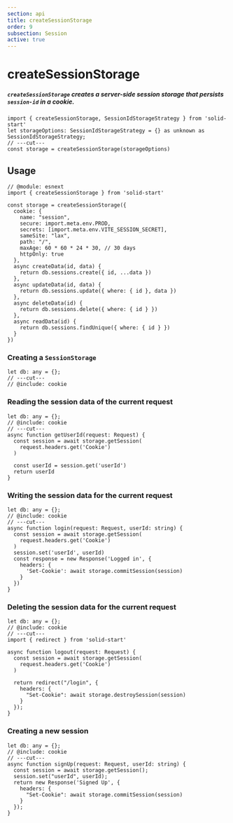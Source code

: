 ```yaml
---
section: api
title: createSessionStorage
order: 9
subsection: Session
active: true
---
```


# createSessionStorage

##### `createSessionStorage` creates a server-side session storage that persists `session-id` in a cookie.

<div class="text-lg">

```tsx twoslash
import { createSessionStorage, SessionIdStorageStrategy } from 'solid-start'
let storageOptions: SessionIdStorageStrategy = {} as unknown as SessionIdStorageStrategy;
// ---cut---
const storage = createSessionStorage(storageOptions)
```

</div>

<table-of-contents></table-of-contents>

## Usage

```twoslash include cookie
// @module: esnext
import { createSessionStorage } from 'solid-start'

const storage = createSessionStorage({
  cookie: {
    name: "session",
    secure: import.meta.env.PROD,
    secrets: [import.meta.env.VITE_SESSION_SECRET],
    sameSite: "lax",
    path: "/",
    maxAge: 60 * 60 * 24 * 30, // 30 days
    httpOnly: true
  },
  async createData(id, data) {
    return db.sessions.create({ id, ...data })
  },
  async updateData(id, data) {
    return db.sessions.update({ where: { id }, data })
  },
  async deleteData(id) {
    return db.sessions.delete({ where: { id } })
  },
  async readData(id) {
    return db.sessions.findUnique({ where: { id } })
  }
})
```

### Creating a `SessionStorage`

```tsx twoslash
let db: any = {};
// ---cut---
// @include: cookie
```

### Reading the session data of the current request

```tsx twoslash {6}
let db: any = {};
// @include: cookie
// ---cut---
async function getUserId(request: Request) {
  const session = await storage.getSession(
    request.headers.get('Cookie')
  )

  const userId = session.get('userId')
  return userId
}
```

### Writing the session data for the current request

```tsx twoslash {5,8}
let db: any = {};
// @include: cookie
// ---cut---
async function login(request: Request, userId: string) {
  const session = await storage.getSession(
    request.headers.get('Cookie')
  )
  session.set('userId', userId)
  const response = new Response('Logged in', {
    headers: {
      'Set-Cookie': await storage.commitSession(session)
    }
  })
}
```

### Deleting the session data for the current request

```tsx twoslash {10}
let db: any = {};
// @include: cookie
// ---cut---
import { redirect } from 'solid-start'

async function logout(request: Request) {
  const session = await storage.getSession(
    request.headers.get('Cookie')
  )

  return redirect("/login", {
    headers: {
      "Set-Cookie": await storage.destroySession(session)
    }
  });
}
```

### Creating a new session

```tsx twoslash {2,6}
let db: any = {};
// @include: cookie
// ---cut---
async function signUp(request: Request, userId: string) {
  const session = await storage.getSession();
  session.set("userId", userId);
  return new Response('Signed Up', {
    headers: {
      "Set-Cookie": await storage.commitSession(session)
    }
  });
}
```

